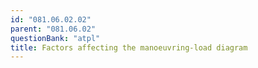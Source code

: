 ```yaml
---
id: "081.06.02.02"
parent: "081.06.02"
questionBank: "atpl"
title: Factors affecting the manoeuvring-load diagram
---
```


